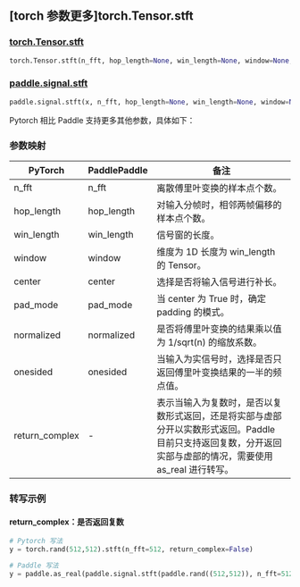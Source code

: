 ## [torch 参数更多]torch.Tensor.stft

### [torch.Tensor.stft](https://pytorch.org/docs/stable/generated/torch.Tensor.stft.html#torch.Tensor.stft)

```python
torch.Tensor.stft(n_fft, hop_length=None, win_length=None, window=None, center=True, pad_mode='reflect', normalized=False, onesided=None, return_complex=None)
```

### [paddle.signal.stft](https://www.paddlepaddle.org.cn/documentation/docs/zh/api/paddle/signal/stft_cn.html)

```python
paddle.signal.stft(x, n_fft, hop_length=None, win_length=None, window=None, center=True, pad_mode='reflect', normalized=False, onesided=True, name=None)
```

Pytorch 相比 Paddle 支持更多其他参数，具体如下：

### 参数映射
| PyTorch    | PaddlePaddle | 备注 |
| ---------- | ------------ | ------- |
| n_fft      | n_fft        | 离散傅里叶变换的样本点个数。 |
| hop_length | hop_length   | 对输入分帧时，相邻两帧偏移的样本点个数。 |
| win_length | win_length   | 信号窗的长度。 |
| window     | window       | 维度为 1D 长度为 win_length 的 Tensor。 |
| center     | center       | 选择是否将输入信号进行补长。 |
| pad_mode   | pad_mode     | 当 center 为 True 时，确定 padding 的模式。 |
| normalized | normalized   | 是否将傅里叶变换的结果乘以值为 1/sqrt(n) 的缩放系数。 |
| onesided   | onesided     | 当输入为实信号时，选择是否只返回傅里叶变换结果的一半的频点值。 |
| return_complex | -        | 表示当输入为复数时，是否以复数形式返回，还是将实部与虚部分开以实数形式返回。Paddle 目前只支持返回复数，分开返回实部与虚部的情况，需要使用 as_real 进行转写。 |

### 转写示例
#### return_complex：是否返回复数
```python
# Pytorch 写法
y = torch.rand(512,512).stft(n_fft=512, return_complex=False)

# Paddle 写法
y = paddle.as_real(paddle.signal.stft(paddle.rand((512,512)), n_fft=512))
```
